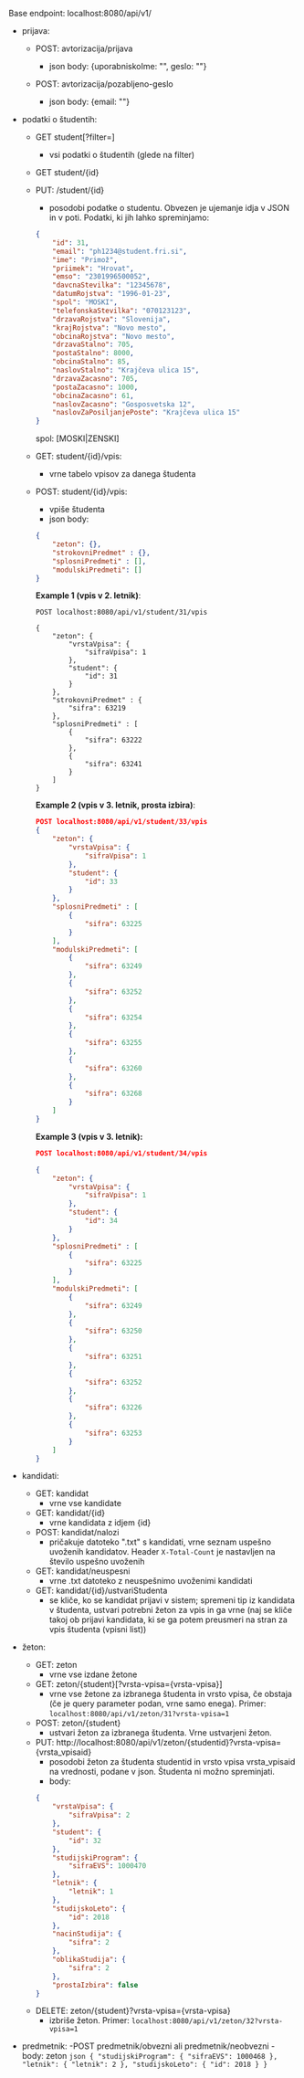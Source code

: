
Base endpoint:
localhost:8080/api/v1/

- prijava:
    - POST: avtorizacija/prijava
        - json body: {uporabniskoIme: "<uporabniskoIme>", geslo: "<geslo>"}

    - POST: avtorizacija/pozabljeno-geslo
        - json body: {email: "<email>"}
         
- podatki o študentih:
    - GET student[?filter=]
        - vsi podatki o študentih (glede na filter)
    - GET student/{id}
    - PUT: /student/{id}
        - posodobi podatke o studentu. Obvezen je ujemanje idja v JSON in v poti. Podatki, ki jih lahko spreminjamo:
        ```json 
        {
            "id": 31,
            "email": "ph1234@student.fri.si",
            "ime": "Primož",
            "priimek": "Hrovat",
            "emso": "2301996500052",
            "davcnaStevilka": "12345678", 
            "datumRojstva": "1996-01-23",
            "spol": "MOSKI",
            "telefonskaStevilka": "070123123",
            "drzavaRojstva": "Slovenija",
            "krajRojstva": "Novo mesto",
            "obcinaRojstva": "Novo mesto",
            "drzavaStalno": 705,
            "postaStalno": 8000,
            "obcinaStalno": 85,
            "naslovStalno": "Krajčeva ulica 15",
            "drzavaZacasno": 705,
            "postaZacasno": 1000,
            "obcinaZacasno": 61,
            "naslovZacasno": "Gosposvetska 12",
            "naslovZaPosiljanjePoste": "Krajčeva ulica 15"
        } 
        ```
        spol: [MOSKI|ZENSKI]
        
    - GET: student/{id}/vpis:
        - vrne tabelo vpisov za danega študenta
    - POST: student/{id}/vpis:
        - vpiše študenta
        - json body:
        ```json
        {
        	"zeton": {},
        	"strokovniPredmet" : {},
        	"splosniPredmeti" : [],
        	"modulskiPredmeti": []
        }
        ```
        **Example 1 (vpis v 2. letnik)**:
        ```http request
        POST localhost:8080/api/v1/student/31/vpis
        
        {
        	"zeton": {
        		"vrstaVpisa": {
        			"sifraVpisa": 1
        		},
        		"student": {
        			"id": 31
        		}
        	},
        	"strokovniPredmet" : { 
        		"sifra": 63219	
        	},
        	"splosniPredmeti" : [
        		{
        			"sifra": 63222
        		},
        		{
        			"sifra": 63241
        		}
        	]
        }
        ```
        
        **Example 2 (vpis v 3. letnik, prosta izbira)**:
        ```json
        POST localhost:8080/api/v1/student/33/vpis
        {
        	"zeton": {
        		"vrstaVpisa": {
        			"sifraVpisa": 1
        		},
        		"student": {
        			"id": 33
        		}
        	},
        	"splosniPredmeti" : [
        		{
        			"sifra": 63225
        		}
        	],
        	"modulskiPredmeti": [
        		{
        			"sifra": 63249
        		},
        		{
        			"sifra": 63252
        		},	
        		{
        			"sifra": 63254
        		},
        		{
        			"sifra": 63255
        		},
        		{
        			"sifra": 63260
        		},
        		{
        			"sifra": 63268
        		}
        	]
        }
        ```
        
        **Example 3 (vpis v 3. letnik):**
        ```json
        POST localhost:8080/api/v1/student/34/vpis
        
        {
        	"zeton": {
        		"vrstaVpisa": {
        			"sifraVpisa": 1
        		},
        		"student": {
        			"id": 34
        		}
        	},
        	"splosniPredmeti" : [
        		{
        			"sifra": 63225
        		}
        	],
        	"modulskiPredmeti": [
        		{
        			"sifra": 63249
        		},
        		{
        			"sifra": 63250
        		},	
        		{
        			"sifra": 63251
        		},
        		{
        			"sifra": 63252
        		},
        		{
        			"sifra": 63226
        		},
        		{
        			"sifra": 63253
        		}
        	]
        }
        ```
                        
- kandidati:
    - GET: kandidat
        - vrne vse kandidate
    - GET: kandidat/{id}
        - vrne kandidata z idjem {id}
    - POST: kandidat/nalozi
        - pričakuje datoteko ".txt" s kandidati, vrne seznam uspešno uvoženih kandidatov. Header `X-Total-Count` je nastavljen 
        na število uspešno uvoženih
    - GET: kandidat/neuspesni
        - vrne .txt datoteko z neuspešnimo uvoženimi kandidati
    - GET: kandidat/{id}/ustvariStudenta
        - se kliče, ko se kandidat prijavi v sistem; spremeni tip iz kandidata v študenta,
        ustvari potrebni žeton za vpis in ga vrne (naj se kliče takoj ob prijavi kandidata, ki se ga 
        potem preusmeri na stran za vpis študenta (vpisni list))

- žeton:
    - GET: zeton
        - vrne vse izdane žetone
    - GET: zeton/{student}[?vrsta-vpisa={vrsta-vpisa}]
        - vrne vse žetone za izbranega študenta in vrsto vpisa, če obstaja (če je query parameter podan, vrne samo enega).
            Primer: 
            `localhost:8080/api/v1/zeton/31?vrsta-vpisa=1`
    - POST: zeton/{student}
        - ustvari žeton za izbranega študenta. Vrne ustvarjeni žeton.
    - PUT: http://localhost:8080/api/v1/zeton/{studentid}?vrsta-vpisa={vrsta_vpisaid}
        - posodobi žeton za študenta studentid in vrsto vpisa vrsta_vpisaid na vrednosti,
        podane v json. Študenta ni možno spreminjati.
        - body: 
        ```json
        {
            "vrstaVpisa": {
                "sifraVpisa": 2
            },
            "student": {
                "id": 32 
            },
            "studijskiProgram": {
                "sifraEVS": 1000470
            },
            "letnik": {
                "letnik": 1
            },
            "studijskoLeto": {
            	"id": 2018
            },
            "nacinStudija": {
                "sifra": 2
            },
            "oblikaStudija": {
                "sifra": 2
            },
            "prostaIzbira": false
        }
        ```
    - DELETE: zeton/{student}?vrsta-vpisa={vrsta-vpisa}
        - izbriše žeton.
            Primer: 
            `localhost:8080/api/v1/zeton/32?vrsta-vpisa=1`
            
- predmetnik:
    -POST predmetnik/obvezni   ali   predmetnik/neobvezni
        - body: zeton
        ```json
        {
        	"studijskiProgram": {
        	    "sifraEVS": 1000468
        	},
        	"letnik": {
        	    "letnik": 2
        	},
        	"studijskoLeto": {
        	    "id": 2018
        	}
        }
        ```
